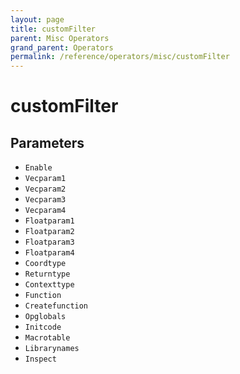 ```yaml
---
layout: page
title: customFilter
parent: Misc Operators
grand_parent: Operators
permalink: /reference/operators/misc/customFilter
---
```


# customFilter

## Parameters

* `Enable`
* `Vecparam1`
* `Vecparam2`
* `Vecparam3`
* `Vecparam4`
* `Floatparam1`
* `Floatparam2`
* `Floatparam3`
* `Floatparam4`
* `Coordtype`
* `Returntype`
* `Contexttype`
* `Function`
* `Createfunction`
* `Opglobals`
* `Initcode`
* `Macrotable`
* `Librarynames`
* `Inspect`
